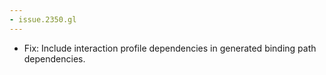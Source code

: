 ```yaml
---
- issue.2350.gl
---
```

- Fix: Include interaction profile dependencies in generated binding path dependencies.

